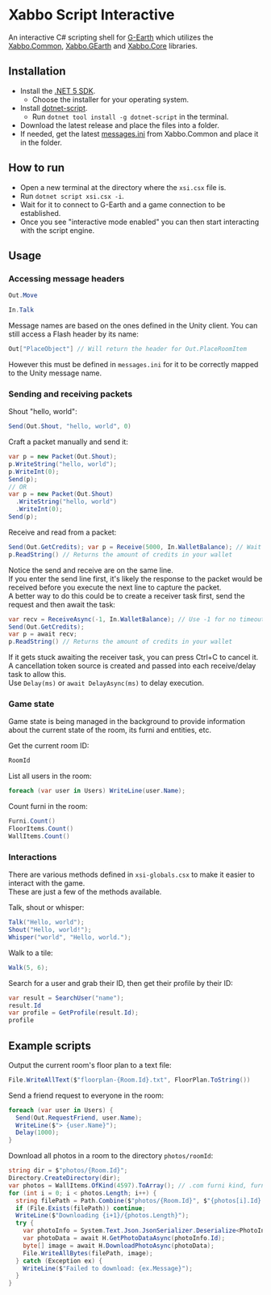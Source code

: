# Xabbo Script Interactive
An interactive C# scripting shell for [G-Earth](https://github.com/sirjonasxx/G-Earth) which utilizes the
[Xabbo.Common](https://www.github.com/b7c/Xabbo.Common),
[Xabbo.GEarth](https://www.github.com/b7c/Xabbo.GEarth) and
[Xabbo.Core](https://www.github.com/b7c/Xabbo.Core) libraries.

## Installation

- Install the [.NET 5 SDK](https://dotnet.microsoft.com/download/dotnet/5.0).
  - Choose the installer for your operating system.
- Install [dotnet-script](https://github.com/filipw/dotnet-script).
  - Run `dotnet tool install -g dotnet-script` in the terminal.
- Download the latest release and place the files into a folder.
- If needed, get the latest [messages.ini](https://github.com/b7c/Xabbo.Common/blob/master/Xabbo.Common/messages.ini) from Xabbo.Common and place it in the folder.

## How to run
- Open a new terminal at the directory where the `xsi.csx` file is.
- Run `dotnet script xsi.csx -i`.
- Wait for it to connect to G-Earth and a game connection to be established.
- Once you see "interactive mode enabled" you can then start interacting with the script engine.

## Usage
### Accessing message headers
```cs
Out.Move
```
```cs
In.Talk
```
Message names are based on the ones defined in the Unity client.
You can still access a Flash header by its name:
```cs
Out["PlaceObject"] // Will return the header for Out.PlaceRoomItem
```
However this must be defined in `messages.ini` for it to be correctly mapped to the Unity message name.

### Sending and receiving packets
Shout "hello, world":
```cs
Send(Out.Shout, "hello, world", 0)
```

Craft a packet manually and send it:
```cs
var p = new Packet(Out.Shout);
p.WriteString("hello, world");
p.WriteInt(0);
Send(p);
// OR
var p = new Packet(Out.Shout)
  .WriteString("hello, world")
  .WriteInt(0);
Send(p);
```

Receive and read from a packet:
```cs
Send(Out.GetCredits); var p = Receive(5000, In.WalletBalance); // Wait 5000ms to receive a packet with the WalletBalance header
p.ReadString() // Returns the amount of credits in your wallet
```
Notice the send and receive are on the same line.\
If you enter the send line first, it's likely the response to the packet would be received before you execute the next line to capture the packet.\
A better way to do this could be to create a receiver task first, send the request and then await the task:
```cs
var recv = ReceiveAsync(-1, In.WalletBalance); // Use -1 for no timeout
Send(Out.GetCredits);
var p = await recv;
p.ReadString() // Returns the amount of credits in your wallet
```
If it gets stuck awaiting the receiver task, you can press Ctrl+C to cancel it.\
A cancellation token source is created and passed into each receive/delay task to allow this.\
Use `Delay(ms)` or `await DelayAsync(ms)` to delay execution.

### Game state
Game state is being managed in the background to provide information about the current state of the room, its furni and entities, etc.

Get the current room ID:
```cs
RoomId
```

List all users in the room:
```cs
foreach (var user in Users) WriteLine(user.Name);
```

Count furni in the room:
```cs
Furni.Count()
FloorItems.Count()
WallItems.Count()
```

### Interactions
There are various methods defined in `xsi-globals.csx` to make it easier to interact with the game.\
These are just a few of the methods available.

Talk, shout or whisper:
```cs
Talk("Hello, world");
Shout("Hello, world!");
Whisper("world", "Hello, world.");
```

Walk to a tile:
```cs
Walk(5, 6);
```

Search for a user and grab their ID, then get their profile by their ID:
```cs
var result = SearchUser("name");
result.Id
var profile = GetProfile(result.Id);
profile
```

## Example scripts
Output the current room's floor plan to a text file:
```cs
File.WriteAllText($"floorplan-{Room.Id}.txt", FloorPlan.ToString())
```

Send a friend request to everyone in the room:
```cs
foreach (var user in Users) {
  Send(Out.RequestFriend, user.Name);
  WriteLine($"> {user.Name}");
  Delay(1000);
}
```

Download all photos in a room to the directory `photos/roomId`:
```cs
string dir = $"photos/{Room.Id}";
Directory.CreateDirectory(dir);
var photos = WallItems.OfKind(4597).ToArray(); // .com furni kind, furni data support will be added soon
for (int i = 0; i < photos.Length; i++) {
  string filePath = Path.Combine($"photos/{Room.Id}", $"{photos[i].Id}.png");
  if (File.Exists(filePath)) continue;
  WriteLine($"Downloading {i+1}/{photos.Length}");
  try {
    var photoInfo = System.Text.Json.JsonSerializer.Deserialize<PhotoInfo>(photos[i].Data);
    var photoData = await H.GetPhotoDataAsync(photoInfo.Id);
    byte[] image = await H.DownloadPhotoAsync(photoData);
    File.WriteAllBytes(filePath, image);
  } catch (Exception ex) {
    WriteLine($"Failed to download: {ex.Message}");
  }
}
```
